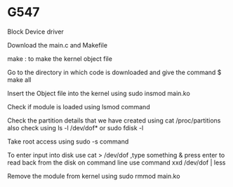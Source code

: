 # G547
Block Device driver 

Download the main.c and Makefile

make : to make the kernel object file

Go to the directory in which code is downloaded and give the command $ make all

Insert the Object file into the kernel using sudo insmod main.ko

Check if module is loaded using lsmod command

Check the partition details that we have created using cat /proc/partitions also check using ls -l /dev/dof* or sudo fdisk -l

Take root access using sudo -s command

To enter input into disk use cat > /dev/dof ,type something & press enter to read back from the disk on command line use command xxd /dev/dof | less

Remove the module from kernel using sudo rmmod main.ko
